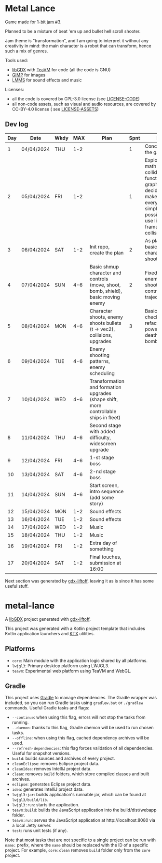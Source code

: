 # Metal Lance

Game made for [1-bit jam #3](https://itch.io/jam/1-bit-jam-three/rate/2633292).

Planned to be a mixture of beat 'em up and bullet hell scroll shooter.

Jam theme is "transformation", and I am going to interpret it without any creativity in mind: the main character is a
robot that can transform, hence such a mix of genres.

Tools used:

* [libGDX](https://github.com/libgdx/libgdx) with [TeaVM](https://github.com/konsoletyper/teavm) for code (all the code
  is GNU)
* [GIMP](https://github.com/GNOME/gimp) for images
* [LMMS](https://github.com/LMMS/lmms) for sound effects and music

Licenses:

* all the code is covered by GPL-3.0 license (see [LICENSE-CODE](LICENSE-CODE))
* all non-code assets, such as visual and audio resources, are covered by CC-BY-4.0 license (
  see [LICENSE-ASSETS](LICENSE-CODE))

## Dev log

| Day | Date       | Wkdy | MAX | Plan                                                                                  | Spnt | Done                                                                                                                                          |
|-----|------------|------|-----|---------------------------------------------------------------------------------------|------|-----------------------------------------------------------------------------------------------------------------------------------------------|
| 1   | 04/04/2024 | THU  | 1-2 |                                                                                       | 1    | Conceptualized the game                                                                                                                       |
| 2   | 05/04/2024 | FRI  | 1-2 |                                                                                       | 1    | Explored the math of colliding function graphs a bit, decided to make everything as simple as possible (only use linear frame-time collision) |
| 3   | 06/04/2024 | SAT  | 1-2 | Init repo, create the plan                                                            | 2    | As planned + basic playable character + shooting                                                                                              |
| 4   | 07/04/2024 | SUN  | 4-6 | Basic shmup character and controls (move, shoot, bomb, shield), basic moving enemy    | 2    | Fixed shooting, enemies that shoots back at controllable trajectory                                                                           |
| 5   | 08/04/2024 | MON  | 4-6 | Character shoots, enemy shoots bullets (t -> vec2), collisions, upgrades              | 3    | Basic collision checks, some refactorings, power ups, death and bombs                                                                         |
| 6   | 09/04/2024 | TUE  | 4-6 | Enemy shooting patterns, enemy scheduling                                             |      |                                                                                                                                               |
| 7   | 10/04/2024 | WED  | 4-6 | Transformation and formation upgrades (shape shift, more controllable ships in fleet) |      |                                                                                                                                               |
| 8   | 11/04/2024 | THU  | 4-6 | Second stage with added difficulty, widescreen upgrade                                |      |                                                                                                                                               |
| 9   | 12/04/2024 | FRI  | 4-6 | 1-st stage boss                                                                       |      |                                                                                                                                               |
| 10  | 13/04/2024 | SAT  | 4-6 | 2-nd stage boss                                                                       |      |                                                                                                                                               |
| 11  | 14/04/2024 | SUN  | 4-6 | Start screen, intro sequence (add some story)                                         |      |                                                                                                                                               |
| 12  | 15/04/2024 | MON  | 1-2 | Sound effects                                                                         |      |                                                                                                                                               |
| 13  | 16/04/2024 | TUE  | 1-2 | Sound effects                                                                         |      |                                                                                                                                               |
| 14  | 17/04/2024 | WED  | 1-2 | Music                                                                                 |      |                                                                                                                                               |
| 15  | 18/04/2024 | THU  | 1-2 | Music                                                                                 |      |                                                                                                                                               |
| 16  | 19/04/2024 | FRI  | 1-2 | Extra day of something                                                                |      |                                                                                                                                               |
| 17  | 20/04/2024 | SAT  | 1-2 | Final touches, submission at 16:00                                                    |      |                                                                                                                                               |

Next section was generated by [gdx-liftoff](https://github.com/libgdx/gdx-liftoff), leaving it as is since it has some
useful stuff.

# metal-lance

A [libGDX](https://libgdx.com/) project generated with [gdx-liftoff](https://github.com/libgdx/gdx-liftoff).

This project was generated with a Kotlin project template that includes Kotlin application launchers
and [KTX](https://libktx.github.io/) utilities.

## Platforms

- `core`: Main module with the application logic shared by all platforms.
- `lwjgl3`: Primary desktop platform using LWJGL3.
- `teavm`: Experimental web platform using TeaVM and WebGL.

## Gradle

This project uses [Gradle](https://gradle.org/) to manage dependencies.
The Gradle wrapper was included, so you can run Gradle tasks using `gradlew.bat` or `./gradlew` commands.
Useful Gradle tasks and flags:

- `--continue`: when using this flag, errors will not stop the tasks from running.
- `--daemon`: thanks to this flag, Gradle daemon will be used to run chosen tasks.
- `--offline`: when using this flag, cached dependency archives will be used.
- `--refresh-dependencies`: this flag forces validation of all dependencies. Useful for snapshot versions.
- `build`: builds sources and archives of every project.
- `cleanEclipse`: removes Eclipse project data.
- `cleanIdea`: removes IntelliJ project data.
- `clean`: removes `build` folders, which store compiled classes and built archives.
- `eclipse`: generates Eclipse project data.
- `idea`: generates IntelliJ project data.
- `lwjgl3:jar`: builds application's runnable jar, which can be found at `lwjgl3/build/lib`.
- `lwjgl3:run`: starts the application.
- `teavm:build`: builds the JavaScript application into the build/dist/webapp folder.
- `teavm:run`: serves the JavaScript application at http://localhost:8080 via a local Jetty server.
- `test`: runs unit tests (if any).

Note that most tasks that are not specific to a single project can be run with `name:` prefix, where the `name` should
be replaced with the ID of a specific project.
For example, `core:clean` removes `build` folder only from the `core` project.
